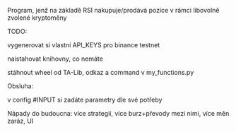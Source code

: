 Program, jenž na základě RSI nakupuje/prodává pozice 
v rámci libovolně zvolené kryptoměny

TODO:

vygenerovat si vlastní API_KEYS pro binance testnet

naistahovat knihovny, co nemáte

stáhnout wheel od TA-Lib, odkaz a command v my_functions.py

Obsluha:

v config #INPUT si zadáte parametry dle své potřeby


Nápady do budoucna:
více strategií, více burz+převody mezi nimi, více měn zaráz, UI

